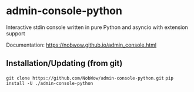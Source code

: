 # admin-console-python
Interactive stdin console written in pure Python and asyncio with extension support

Documentation: https://nobwow.github.io/admin_console.html
## Installation/Updating (from git)
`git clone https://github.com/NobWow/admin-console-python.git`
`pip install -U ./admin-console-python`
